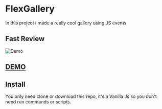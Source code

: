 # FlexGallery

In this project i made a really cool gallery using JS events

## Fast Review

![Demo](https://media.giphy.com/media/PkGGvuuWLi2ZOyKjEJ/giphy.gif)

## [DEMO](https://jcmexdev.github.io/FlexGallery/)

## Install

You only need clone or download this repo, it's a Vanilla Js so you don't need run commands or scripts.
